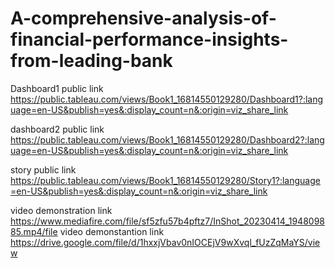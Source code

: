 # A-comprehensive-analysis-of-financial-performance-insights-from-leading-bank

Dashboard1 public link https://public.tableau.com/views/Book1_16814550129280/Dashboard1?:language=en-US&publish=yes&:display_count=n&:origin=viz_share_link

dashboard2 public link https://public.tableau.com/views/Book1_16814550129280/Dashboard2?:language=en-US&publish=yes&:display_count=n&:origin=viz_share_link

story public link https://public.tableau.com/views/Book1_16814550129280/Story1?:language=en-US&publish=yes&:display_count=n&:origin=viz_share_link

video demonstration link https://www.mediafire.com/file/sf5zfu57b4pftz7/InShot_20230414_194809885.mp4/file
video demonstantion link https://drive.google.com/file/d/1hxxjVbav0nIOCEjV9wXvql_fUzZqMaYS/view
